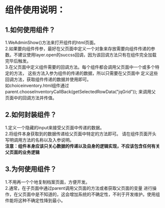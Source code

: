 # **组件使用说明：**

## 1.如何使用组件？
1.WeAdminShow()方法来打开组件的html页面。
<br>
2.如果要向组件传参，最好在父页面中定义一个对象来存放需要向组件传递的参数。不建议使用layer.open的succss回调，因为该回调方法只有在组件完全加载完毕后触发。
<br>
3.在父页面中定义组件需要的回调方法。每个组件都会调用父页面中一个或多个特定的方法，
这些方法入参为组件的传递的数据，所以只需要在父页面中 
定义这些回调方法，获取组件传递的数据并使用即可。
<br>
如choiceinventory.html组件通过parent.chooseInventoryCallBack(getSelectedRowData("jqGrid"));
来调用父页面中的回调方法并传值。
<br>

## 2.如何封装组件？
1.定义一个隐藏的input来接受父页面中传递的数据。
<br>
2.将组件本身获取到的数据传递给父页面中特定的方法即可。
请在组件页面开头写明调用方法的名称以及入参说明。
<br>
**注意：组件本身应该只关心数据的传递以及自身的逻辑实现，不应该包含任何有关父页面的业务逻辑**

## 3.为何使用组件？
1.不用再一个个地复制档案页面，方便开发。
<br>
2.通常，在子页面中通过parent调用父页面的方法或者获取父页面的变量
进行操作，在父页面中是不知道的，这会增加系统的不确定性，不利于开发维护。使用组件能将这种不确定性降到最小。
